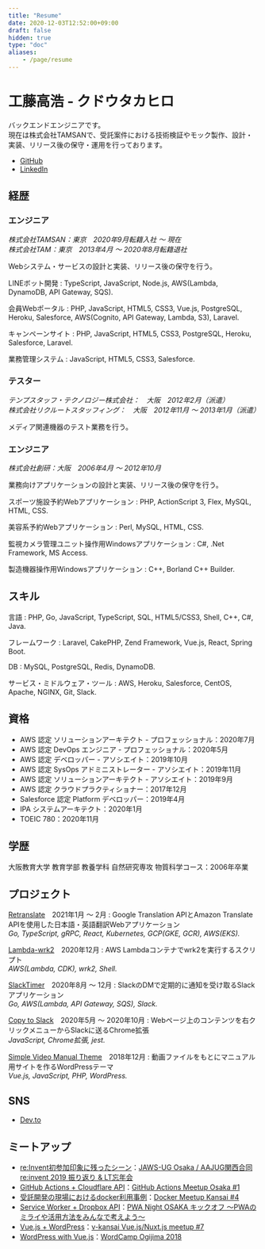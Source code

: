```yaml
---
title: "Resume"
date: 2020-12-03T12:52:00+09:00
draft: false
hidden: true
type: "doc"
aliases:
    - /page/resume
---
```


# 工藤高浩 - クドウタカヒロ

バックエンドエンジニアです。  
現在は株式会社TAMSANで、受託案件における技術検証やモック製作、設計・実装、リリース後の保守・運用を行っております。

* [GitHub](https://github.com/takakd)
* [LinkedIn](https://www.linkedin.com/in/takakd/)

## 経歴

### エンジニア
*株式会社TAMSAN：東京　2020年9月転籍入社 〜 現在  
株式会社TAM：東京　2013年4月 〜 2020年8月転籍退社*

Webシステム・サービスの設計と実装、リリース後の保守を行う。

LINEボット開発
: TypeScript, JavaScript, Node.js, AWS(Lambda, DynamoDB, API Gateway, SQS).

会員Webポータル
: PHP, JavaScript, HTML5, CSS3, Vue.js, PostgreSQL, Heroku, Salesforce, AWS(Cognito, API Gateway, Lambda, S3), Laravel.

キャンペーンサイト
: PHP, JavaScript, HTML5, CSS3, PostgreSQL, Heroku, Salesforce, Laravel.

業務管理システム
: JavaScript, HTML5, CSS3, Salesforce.

### テスター
*テンプスタッフ・テクノロジー株式会社：　大阪　2012年2月（派遣）  
株式会社リクルートスタッフィング：　大阪　2012年11月 〜 2013年1月（派遣）*

メディア関連機器のテスト業務を行う。

### エンジニア
*株式会社創研：大阪　2006年4月 〜 2012年10月*

業務向けアプリケーションの設計と実装、リリース後の保守を行う。

スポーツ施設予約Webアプリケーション
: PHP, ActionScript 3, Flex, MySQL, HTML, CSS.

美容系予約Webアプリケーション
: Perl, MySQL, HTML, CSS.

監視カメラ管理ユニット操作用Windowsアプリケーション
: C#, .Net Framework, MS Access.

製造機器操作用Windowsアプリケーション
: C++, Borland C++ Builder.

## スキル
言語
: PHP, Go, JavaScript, TypeScript, SQL, HTML5/CSS3, Shell, C++, C#, Java.

フレームワーク
: Laravel, CakePHP, Zend Framework, Vue.js, React, Spring Boot.

DB
: MySQL, PostgreSQL, Redis, DynamoDB.

サービス・ミドルウェア・ツール
: AWS, Heroku, Salesforce, CentOS, Apache, NGINX, Git, Slack.

## 資格
* AWS 認定 ソリューションアーキテクト - プロフェッショナル：2020年7月
* AWS 認定 DevOps エンジニア - プロフェッショナル：2020年5月
* AWS 認定 デベロッパー - アソシエイト：2019年10月
* AWS 認定 SysOps アドミニストレーター - アソシエイト：2019年11月
* AWS 認定 ソリューションアーキテクト - アソシエイト：2019年9月
* AWS 認定 クラウドプラクティショナー：2017年12月
* Salesforce 認定 Platform デベロッパー：2019年4月
* IPA システムアーキテクト：2020年1月
* TOEIC 780：2020年11月

## 学歴
大阪教育大学 教育学部 教養学科 自然研究専攻 物質科学コース：2006年卒業

## プロジェクト
[Retranslate](https://github.com/takakd/retranslate)　2021年1月 〜 2月
: Google Translation APIとAmazon Translate APIを使用した日本語・英語翻訳Webアプリケーション  
*Go, TypeScript, gRPC, React, Kubernetes, GCP(GKE, GCR), AWS(EKS).*

[Lambda-wrk2](https://github.com/takakd/lambda-wrk2)　2020年12月
: AWS Lambdaコンテナでwrk2を実行するスクリプト  
*AWS(Lambda, CDK), wrk2, Shell.*

[SlackTimer](https://github.com/takakd/slack-timer)　2020年8月 〜 12月
: SlackのDMで定期的に通知を受け取るSlackアプリケーション  
*Go, AWS(Lambda, API Gateway, SQS), Slack.*

[Copy to Slack](https://github.com/takakd/copy-to-slack)　2020年5月 〜 2020年10月
: Webページ上のコンテンツを右クリックメニューからSlackに送るChrome拡張  
*JavaScript, Chrome拡張, jest.*

[Simple Video Manual Theme](https://github.com/takakd/simple-video-manual-theme)　2018年12月
: 動画ファイルをもとにマニュアル用サイトを作るWordPressテーマ  
*Vue.js, JavaScript, PHP, WordPress.*

## SNS
* [Dev.to](https://dev.to/takakd)

## ミートアップ
* [re:Invent初参加印象に残ったシーン](https://www.slideshare.net/ssuserb88ac6/reinvent-208755909)：[JAWS-UG Osaka / AAJUG関西合同 re:invent 2019 振り返り & LT忘年会](https://jawsugosaka.doorkeeper.jp/events/101158)
* [GitHub Actions + Cloudflare API](https://www.slideshare.net/ssuserb88ac6/github-actions-cloudflare-api)：[GitHub Actions Meetup Osaka #1](https://gaug.connpass.com/event/152956/)
* [受託開発の現場におけるdocker利用事例](https://www.slideshare.net/ssuserb88ac6/docker-165722431)：[Docker Meetup Kansai #4](https://dockerkansai.connpass.com/event/141875/)
* [Service Worker + Dropbox API](https://www.slideshare.net/ssuserb88ac6/service-worker-dropbox-api)：[PWA Night OSAKA キックオフ ～PWAのミライや活用方法をみんなで考えよう～](https://pwanight.connpass.com/event/136893/)
* [Vue.js + WordPress](https://www.slideshare.net/ssuserb88ac6/vuejs-wordpress)：[v-kansai Vue.js/Nuxt.js meetup #7](https://vuekansai.connpass.com/event/127057/)
* [WordPress with Vue.js](https://www.slideshare.net/ssuserb88ac6/wordpress-with-vuejs-106118047)：[WordCamp Ogijima 2018](https://2018.ogijima.wordcamp.org/)
